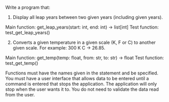 Write a program that:

1. Display all leap years between two given years (including given years).

Main function: get_leap_years(start: int, end: int) -> list[int]
Test function: test_get_leap_years()

2. Converts a given temperature in a given scale (K, F or C) to another given scale. For example: 300 K C -> 26.85.

Main function: get_temp(temp: float, from: str, to: str) -> float
Test function: test_get_temp()

Functions must have the names given in the statement and be specified.
You must have a user interface that allows data to be entered until a command is entered that stops the application. The application will only stop when the user wants it to. You do not need to validate the data read from the user.
